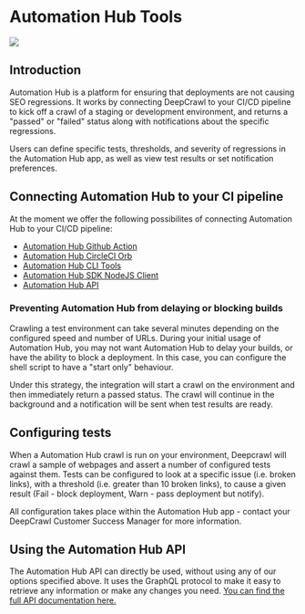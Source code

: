 # Automation Hub Tools

[<img src="https://www.deepcrawl.com/wp-content/themes/deepcrawl/images/logo-footer.svg">](https://www.deepcrawl.com/)

## Introduction

Automation Hub is a platform for ensuring that deployments are not causing SEO regressions. It works by connecting DeepCrawl to your CI/CD pipeline to kick off a crawl of a staging or development environment, and returns a "passed" or "failed" status along with notifications about the specific regressions.

Users can define specific tests, thresholds, and severity of regressions in the Automation Hub app, as well as view test results or set notification preferences.

## Connecting Automation Hub to your CI pipeline

At the moment we offer the following possibilites of connecting Automation Hub to your CI/CD pipeline:

- [Automation Hub Github Action](https://github.com/deepcrawl/deepcrawl-test-action)
- [Automation Hub CircleCI Orb](https://github.com/deepcrawl/deepcrawl-test-orb)
- [Automation Hub CLI Tools](./packages/test-cli/README.md)
- [Automation Hub SDK NodeJS Client](./packages/test-nodejs-sdk/README.md)
- [Automation Hub API](https://deepcrawl.github.io/automator-sdk/)

### Preventing Automation Hub from delaying or blocking builds

Crawling a test environment can take several minutes depending on the configured speed and number of URLs. During your initial usage of Automation Hub, you may not want Automation Hub to delay your builds, or have the ability to block a deployment.
In this case, you can configure the shell script to have a "start only" behaviour.

Under this strategy, the integration will start a crawl on the environment and then immediately return a passed status. The crawl will continue in the background and a notification will be sent when test results are ready.

## Configuring tests

When a Automation Hub crawl is run on your environment, Deepcrawl will crawl a sample of webpages and assert a number of configured tests against them. Tests can be configured to look at a specific issue (i.e. broken links), with a threshold (i.e. greater than 10 broken links), to cause a given result (Fail - block deployment, Warn - pass deployment but notify).

All configuration takes place within the Automation Hub app - contact your DeepCrawl Customer Success Manager for more information.

## Using the Automation Hub API

The Automation Hub API can directly be used, without using any of our options specified above. It uses the GraphQL protocol to make it easy to retrieve any information or make any changes you need. [You can find the full API documentation here.](https://deepcrawl.github.io/automator-sdk/)
